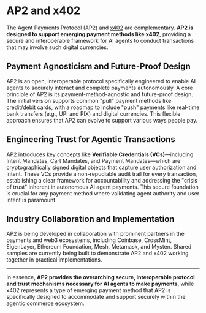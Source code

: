# AP2 and x402

The Agent Payments Protocol (AP2) and [x402](https://www.x402.org/) are complementary. **AP2 is designed to support emerging payment methods like x402**, providing a secure and
interoperable framework for AI agents to conduct transactions that may involve such digital currencies.

## Payment Agnosticism and Future-Proof Design

AP2 is an open, interoperable protocol specifically engineered to enable AI agents to securely interact and complete payments autonomously. A core principle of AP2 is its payment-method-agnostic and future-proof design. The initial version supports common "pull" payment methods like credit/debit cards, with a roadmap to include "push" payments like real-time bank transfers (e.g., UPI and PIX) and digital currencies. This flexible approach ensures that AP2 can evolve to support various ways people pay.

## Engineering Trust for Agentic Transactions

AP2 introduces key concepts like **Verifiable Credentials (VCs)**—including Intent Mandates, Cart Mandates, and Payment Mandates—which are cryptographically signed digital objects that capture user authorization and intent. These VCs provide a non-repudiable audit trail for every transaction, establishing a clear framework for accountability and addressing the "crisis of trust" inherent in autonomous AI agent payments. This secure foundation is crucial for any payment method where validating agent authority and user intent is paramount.

## Industry Collaboration and Implementation

AP2 is being developed in collaboration with prominent partners in the payments and web3 ecosystems, including Coinbase, CrossMint, EigenLayer, Ethereum Foundation, Mesh, Metamask, and Mysten. Shared samples are currently being built to demonstrate AP2 and x402 working together in practical implementations.

---

In essence, **AP2 provides the overarching secure, interoperable protocol and trust mechanisms necessary for AI agents to make payments**, while x402 represents a type of emerging payment method that AP2 is specifically designed to accommodate and support securely within the agentic commerce ecosystem.
